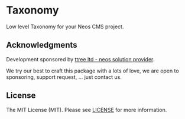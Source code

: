 Taxonomy
========

Low level Taxonomy for your Neos CMS project.

Acknowledgments
---------------

Development sponsored by [ttree ltd - neos solution provider](http://ttree.ch).

We try our best to craft this package with a lots of love, we are open to sponsoring, support request, ... just contact us.

License
-------

The MIT License (MIT). Please see [LICENSE](LICENSE.txt) for more information.
